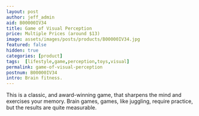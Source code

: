 ```yaml
---
layout: post
author: jeff_admin
aid: B00000IV34
title: Game of Visual Perception
price: Multiple Prices (around $13)
image: assets/images/posts/products/B00000IV34.jpg
featured: false
hidden: true
categories: [product]
tags:  [lifestyle,game,perception,toys,visual]
permalink: game-of-visual-perception
postnum: B00000IV34
intro: Brain fitness.
---
```

This is a classic, and award-winning game, that sharpens the mind and exercises your memory.  Brain games, games, like juggling, require practice, but the results are quite measurable.
